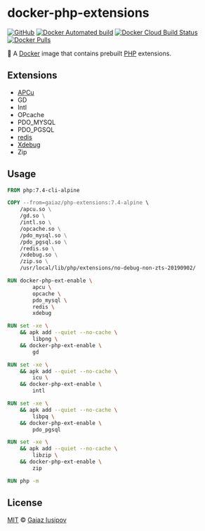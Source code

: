 # docker-php-extensions

[![GitHub](https://img.shields.io/github/license/gaiaz-iusipov/docker-php-extensions.svg)](https://github.com/gaiaz-iusipov/docker-php-extensions#license)
[![Docker Automated build](https://img.shields.io/docker/cloud/automated/gaiaz/php-extensions.svg)](https://cloud.docker.com/repository/docker/gaiaz/php-extensions)
[![Docker Cloud Build Status](https://img.shields.io/docker/cloud/build/gaiaz/php-extensions.svg)](https://cloud.docker.com/repository/docker/gaiaz/php-extensions)
[![Docker Pulls](https://img.shields.io/docker/pulls/gaiaz/php-extensions.svg)](https://hub.docker.com/r/gaiaz/php-extensions/)

:whale: A [Docker](https://www.docker.com/) image that contains prebuilt [PHP](https://hub.docker.com/_/php/) extensions.

## Extensions

- [APCu](https://pecl.php.net/package/APCu)
- GD
- Intl
- OPcache
- PDO_MYSQL
- PDO_PGSQL
- [redis](https://pecl.php.net/package/redis)
- [Xdebug](https://xdebug.org/)
- Zip

## Usage

```Dockerfile
FROM php:7.4-cli-alpine

COPY --from=gaiaz/php-extensions:7.4-alpine \
    /apcu.so \
    /gd.so \
    /intl.so \
    /opcache.so \
    /pdo_mysql.so \
    /pdo_pgsql.so \
    /redis.so \
    /xdebug.so \
    /zip.so \
    /usr/local/lib/php/extensions/no-debug-non-zts-20190902/

RUN docker-php-ext-enable \
        apcu \
        opcache \
        pdo_mysql \
        redis \
        xdebug

RUN set -xe \
    && apk add --quiet --no-cache \
        libpng \
    && docker-php-ext-enable \
        gd

RUN set -xe \
    && apk add --quiet --no-cache \
        icu \
    && docker-php-ext-enable \
        intl

RUN set -xe \
    && apk add --quiet --no-cache \
        libpq \
    && docker-php-ext-enable \
        pdo_pgsql

RUN set -xe \
    && apk add --quiet --no-cache \
        libzip \
    && docker-php-ext-enable \
        zip

RUN php -m
```

## License

[MIT](http://opensource.org/licenses/MIT) © [Gaiaz Iusipov](https://github.com/gaiaz-iusipov)
